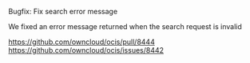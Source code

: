 Bugfix: Fix search error message

We fixed an error message returned when the search request is invalid

https://github.com/owncloud/ocis/pull/8444
https://github.com/owncloud/ocis/issues/8442
